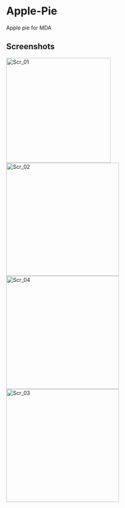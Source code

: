 # Apple-Pie
Apple pie for MDA
## Screenshots







<img width="279" alt="Scr_01" src="https://user-images.githubusercontent.com/97504554/162158006-e5039823-47bf-490a-8283-88282a04236c.png">
<img width="301" alt="Scr_02" src="https://user-images.githubusercontent.com/97504554/162158017-b7600bc2-2b62-438c-91cf-f80017a6e41c.png">
<img width="301" alt="Scr_04" src="https://user-images.githubusercontent.com/97504554/162158021-f6d3dea0-d1ba-42b2-b8bf-57b27c428c21.png">
<img width="301" alt="Scr_03" src="https://user-images.githubusercontent.com/97504554/162158025-6625e71e-7776-4ead-9a49-b70d8369a3fa.png">
